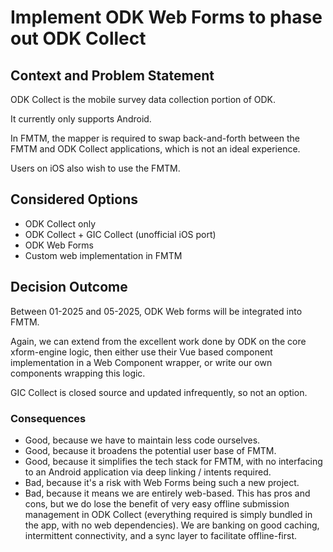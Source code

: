 # Implement ODK Web Forms to phase out ODK Collect

## Context and Problem Statement

ODK Collect is the mobile survey data collection portion of ODK.

It currently only supports Android.

In FMTM, the mapper is required to swap back-and-forth between the FMTM
and ODK Collect applications, which is not an ideal experience.

Users on iOS also wish to use the FMTM.

## Considered Options

- ODK Collect only
- ODK Collect + GIC Collect (unofficial iOS port)
- ODK Web Forms
- Custom web implementation in FMTM

## Decision Outcome

Between 01-2025 and 05-2025, ODK Web forms will be integrated into FMTM.

Again, we can extend from the excellent work done by ODK on the core
xform-engine logic, then either use their Vue based component implementation
in a Web Component wrapper, or write our own components wrapping this logic.

GIC Collect is closed source and updated infrequently, so not an option.

### Consequences

- Good, because we have to maintain less code ourselves.
- Good, because it broadens the potential user base of FMTM.
- Good, because it simplifies the tech stack for FMTM, with no interfacing
  to an Android application via deep linking / intents required.
- Bad, because it's a risk with Web Forms being such a new project.
- Bad, because it means we are entirely web-based. This has pros and cons,
  but we do lose the benefit of very easy offline submission management
  in ODK Collect (everything required is simply bundled in the app, with
  no web dependencies). We are banking on good caching, intermittent
  connectivity, and a sync layer to facilitate offline-first.
